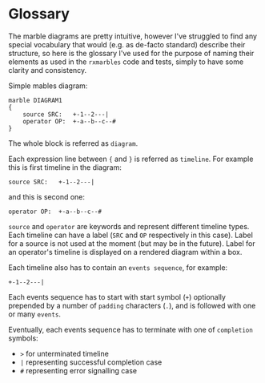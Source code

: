 # Glossary

The marble diagrams are pretty intuitive, however I've struggled to find any special vocabulary that would (e.g. as de-facto standard) describe their structure, so here is the glossary I've used for the purpose of naming their elements as used in the `rxmarbles` code and tests, simply to have some clarity and consistency.

Simple mables diagram:


	marble DIAGRAM1
	{
		source SRC:   +-1--2---|
		operator OP:  +-a--b--c--#
	}

The whole block is referred as `diagram`.

Each expression line between `{` and `}` is referred as `timeline`. 
For example this is first timeline in the diagram:

	source SRC:   +-1--2---|

and this is second one:

	operator OP:  +-a--b--c--#


`source` and `operator` are keywords and represent different timeline types. Each timeline can have a  label (`SRC` and `OP` respectively in this case). Label for a source is not used at the moment (but may be in the future). Label for an operator's timeline is displayed on a rendered diagram within a box.

Each timeline also has to contain an `events sequence`, for example:

	+-1--2---|
	
Each events sequence has to start with start symbol (`+`) optionally prepended by a number of `padding` characters (`.`), and is followed with one or many `events`.



Eventually, each events sequence has to terminate with one of `completion` symbols:

- `>` for unterminated timeline
- `|` representing successful completion case
- `#` representing error signalling case

